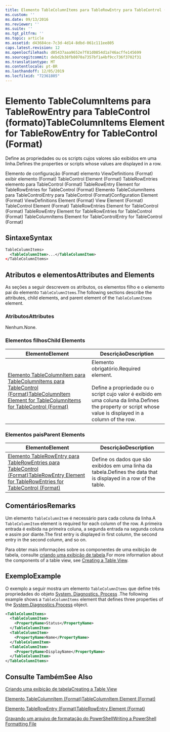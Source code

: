 ```yaml
---
title: Elemento TableColumnItems para TableRowEntry para TableControl (Format) | Microsoft Docs
ms.custom: ''
ms.date: 09/13/2016
ms.reviewer: ''
ms.suite: ''
ms.tgt_pltfrm: ''
ms.topic: article
ms.assetid: d43684ce-7c3d-4d14-8dbd-061c111ee805
caps.latest.revision: 12
ms.openlocfilehash: d05437aaa9652e7f81d0854d1a746acffe145699
ms.sourcegitcommit: debd2b38fb8070a7357bf1a4bf9cc736f3702f31
ms.translationtype: MT
ms.contentlocale: pt-BR
ms.lasthandoff: 12/05/2019
ms.locfileid: "72361805"
---
```

# <a name="tablecolumnitems-element-for-tablerowentry-for-tablecontrol-format"></a><span data-ttu-id="020a4-102">Elemento TableColumnItems para TableRowEntry para TableControl (formato)</span><span class="sxs-lookup"><span data-stu-id="020a4-102">TableColumnItems Element for TableRowEntry for TableControl (Format)</span></span>

<span data-ttu-id="020a4-103">Define as propriedades ou os scripts cujos valores são exibidos em uma linha.</span><span class="sxs-lookup"><span data-stu-id="020a4-103">Defines the properties or scripts whose values are displayed in a row.</span></span>

<span data-ttu-id="020a4-104">Elemento de configuração (Format) elemento ViewDefinitions (Format) exibir elemento (Format) TableControl Element (Format) TableRowEntries elemento para TableControl (Format) TableRowEntry Element for TableRowEntries for TableControl (Format) Elemento TableColumnItems para TableControlEntry para TableControl (Format)</span><span class="sxs-lookup"><span data-stu-id="020a4-104">Configuration Element (Format) ViewDefinitions Element (Format) View Element (Format) TableControl Element (Format) TableRowEntries Element for TableControl (Format) TableRowEntry Element for TableRowEntries for TableControl (Format) TableColumnItems Element for TableControlEntry for TableControl (Format)</span></span>

## <a name="syntax"></a><span data-ttu-id="020a4-105">Sintaxe</span><span class="sxs-lookup"><span data-stu-id="020a4-105">Syntax</span></span>

```xml
TableColumnItems>
  <TableColumnItem>...</TableColumnItem>
</TableColumnItems>
```

## <a name="attributes-and-elements"></a><span data-ttu-id="020a4-106">Atributos e elementos</span><span class="sxs-lookup"><span data-stu-id="020a4-106">Attributes and Elements</span></span>

<span data-ttu-id="020a4-107">As seções a seguir descrevem os atributos, os elementos filho e o elemento pai do elemento `TableColumnItems`.</span><span class="sxs-lookup"><span data-stu-id="020a4-107">The following sections describe the attributes, child elements, and parent element of the `TableColumnItems` element.</span></span>

### <a name="attributes"></a><span data-ttu-id="020a4-108">Atributos</span><span class="sxs-lookup"><span data-stu-id="020a4-108">Attributes</span></span>

<span data-ttu-id="020a4-109">Nenhum.</span><span class="sxs-lookup"><span data-stu-id="020a4-109">None.</span></span>

### <a name="child-elements"></a><span data-ttu-id="020a4-110">Elementos filhos</span><span class="sxs-lookup"><span data-stu-id="020a4-110">Child Elements</span></span>

|<span data-ttu-id="020a4-111">Elemento</span><span class="sxs-lookup"><span data-stu-id="020a4-111">Element</span></span>|<span data-ttu-id="020a4-112">Descrição</span><span class="sxs-lookup"><span data-stu-id="020a4-112">Description</span></span>|
|-------------|-----------------|
|[<span data-ttu-id="020a4-113">Elemento TableColumnItem para TableColumnItems para TableControl (Format)</span><span class="sxs-lookup"><span data-stu-id="020a4-113">TableColumnItem Element for TableColumnItems for TableControl (Format)</span></span>](./tablecolumnitem-element-for-tablecolumnitems-for-tablecontrol-format.md)|<span data-ttu-id="020a4-114">Elemento obrigatório.</span><span class="sxs-lookup"><span data-stu-id="020a4-114">Required element.</span></span><br /><br /> <span data-ttu-id="020a4-115">Define a propriedade ou o script cujo valor é exibido em uma coluna da linha.</span><span class="sxs-lookup"><span data-stu-id="020a4-115">Defines the property or script whose value is displayed in a column of the row.</span></span>|

### <a name="parent-elements"></a><span data-ttu-id="020a4-116">Elementos pais</span><span class="sxs-lookup"><span data-stu-id="020a4-116">Parent Elements</span></span>

|<span data-ttu-id="020a4-117">Elemento</span><span class="sxs-lookup"><span data-stu-id="020a4-117">Element</span></span>|<span data-ttu-id="020a4-118">Descrição</span><span class="sxs-lookup"><span data-stu-id="020a4-118">Description</span></span>|
|-------------|-----------------|
|[<span data-ttu-id="020a4-119">Elemento TableRowEntry para TableRowEntries para TableControl (Format)</span><span class="sxs-lookup"><span data-stu-id="020a4-119">TableRowEntry Element for TableRowEntries for TableControl (Format)</span></span>](./tablerowentry-element-for-tablerowentries-for-tablecontrol-format.md)|<span data-ttu-id="020a4-120">Define os dados que são exibidos em uma linha da tabela.</span><span class="sxs-lookup"><span data-stu-id="020a4-120">Defines the data that is displayed in a row of the table.</span></span>|

## <a name="remarks"></a><span data-ttu-id="020a4-121">Comentários</span><span class="sxs-lookup"><span data-stu-id="020a4-121">Remarks</span></span>

<span data-ttu-id="020a4-122">Um elemento `TableColumnItem` é necessário para cada coluna da linha.</span><span class="sxs-lookup"><span data-stu-id="020a4-122">A `TableColumnItem` element is required for each column of the row.</span></span> <span data-ttu-id="020a4-123">A primeira entrada é exibida na primeira coluna, a segunda entrada na segunda coluna e assim por diante.</span><span class="sxs-lookup"><span data-stu-id="020a4-123">The first entry is displayed in first column, the second entry in the second column, and so on.</span></span>

<span data-ttu-id="020a4-124">Para obter mais informações sobre os componentes de uma exibição de tabela, consulte [criando uma exibição de tabela](./creating-a-table-view.md).</span><span class="sxs-lookup"><span data-stu-id="020a4-124">For more information about the components of a table view, see [Creating a Table View](./creating-a-table-view.md).</span></span>

## <a name="example"></a><span data-ttu-id="020a4-125">Exemplo</span><span class="sxs-lookup"><span data-stu-id="020a4-125">Example</span></span>

<span data-ttu-id="020a4-126">O exemplo a seguir mostra um elemento `TableColumnItems` que define três propriedades do objeto [System. Diagnostics. Process](/dotnet/api/System.Diagnostics.Process) .</span><span class="sxs-lookup"><span data-stu-id="020a4-126">The following example shows a `TableColumnItems` element that defines three properties of the [System.Diagnostics.Process](/dotnet/api/System.Diagnostics.Process) object.</span></span>

```xml
<TableColumnItems>
  <TableColumnItem>
    <PropertyName>Status</PropertyName>
  </TableColumnItem>
  <TableColumnItem>
    <PropertyName>Name</PropertyName>
  </TableColumnItem>
  <TableColumnItem>
    <PropertyName>DisplayName</PropertyName>
  </TableColumnItem>
</TableColumnItems>

```

## <a name="see-also"></a><span data-ttu-id="020a4-127">Consulte Também</span><span class="sxs-lookup"><span data-stu-id="020a4-127">See Also</span></span>

[<span data-ttu-id="020a4-128">Criando uma exibição de tabela</span><span class="sxs-lookup"><span data-stu-id="020a4-128">Creating a Table View</span></span>](./creating-a-table-view.md)

[<span data-ttu-id="020a4-129">Elemento TableColumnItem (Format)</span><span class="sxs-lookup"><span data-stu-id="020a4-129">TableColumnItem Element (Format)</span></span>](./tablecolumnitem-element-for-tablecolumnitems-for-tablecontrol-format.md)

[<span data-ttu-id="020a4-130">Elemento TableRowEntry (Format)</span><span class="sxs-lookup"><span data-stu-id="020a4-130">TableRowEntry Element (Format)</span></span>](./tablerowentry-element-for-tablerowentries-for-tablecontrol-format.md)

[<span data-ttu-id="020a4-131">Gravando um arquivo de formatação do PowerShell</span><span class="sxs-lookup"><span data-stu-id="020a4-131">Writing a PowerShell Formatting File</span></span>](./writing-a-powershell-formatting-file.md)
